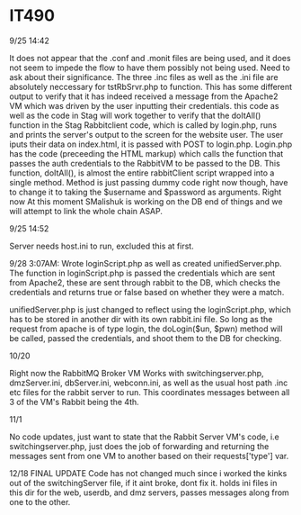 # IT490

9/25 14:42

It does not appear that the .conf and .monit files are being used, and it does not seem to impede the flow to have them possibly not being used. Need to ask about their significance. The three .inc files as well as the .ini file are absolutely neccessary for tstRbSrvr.php to function. This has some different output to verify that it has indeed received a message from the Apache2 VM which was driven by the user inputting their credentials. this code as well as the code in Stag will work together to verify that the doItAll() function in the Stag Rabbitclient code, which is called by login.php, runs and prints the server's output to the screen for the website user. The user iputs their data on index.html, it is passed with POST to login.php. Login.php has the code (preceeding the HTML markup) which calls the function that passes the auth credentials to the RabbitVM to be passed to the DB. This function, doItAll(), is almost the entire rabbitClient script wrapped into a single method. Method is just passing dummy code right now though, have to change it to taking the $username and $password as arguments. Right now At this moment SMalishuk is working on the DB end of things and we will attempt to link the whole chain ASAP. 


9/25 14:52

Server needs host.ini to run, excluded this at first.


9/28 3:07AM: Wrote loginScript.php as well as created unifiedServer.php. The function in loginScript.php is passed the credentials which are sent from Apache2, these are sent through rabbit to the DB, which checks the credentials and returns true or false based on whether they were a match. 

unifiedServer.php is just changed to reflect using the loginScript.php, which has to be stored in another dir with its own rabbit.ini file. So long as the request from apache is of type login, the doLogin($un, $pwn) method will be called, passed the credentials, and shoot them to the DB for checking. 

10/20

Right now the RabbitMQ Broker VM Works with switchingserver.php, dmzServer.ini, dbServer.ini, webconn.ini, as well as the usual host path .inc etc files for the rabbit server to run. This coordinates messages between all 3 of the VM's Rabbit being the 4th. 

11/1

No code updates, just want to state that the Rabbit Server VM's code, i.e switchingserver.php, just does the job of forwarding and returning the messages sent from one VM to another based on their requests['type'] var. 



12/18 FINAL UPDATE
Code has not changed much since i worked the kinks out of the switchingServer file, if it aint broke, dont fix it. holds ini files in this dir for the web, userdb, and dmz servers, passes messages along from one to the other. 
